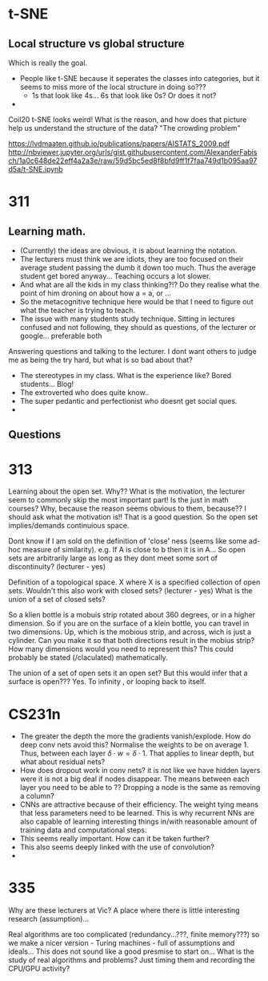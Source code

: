 # t-SNE
## Local structure vs global structure

Which is really the goal. 
* People like t-SNE because it seperates the classes into categories, but it seems to miss more of the local structure in doing so??? 
  * 1s that look like 4s... 6s that look like 0s? Or does it not?
* 

Coil20 t-SNE looks weird! What is the reason, and how does that picture help us understand the structure of the data?
"The crowding problem"

https://lvdmaaten.github.io/publications/papers/AISTATS_2009.pdf
http://nbviewer.jupyter.org/urls/gist.githubusercontent.com/AlexanderFabisch/1a0c648de22eff4a2a3e/raw/59d5bc5ed8f8bfd9ff1f7faa749d1b095aa97d5a/t-SNE.ipynb

# 311

## Learning math. 
* (Currently) the ideas are obvious, it is about learning the notation. 
 * The lecturers must think we are idiots, they are too focused on their average student passing the dumb it down too much. Thus the average student get bored anyway... Teaching occurs a lot slower.
 * And what are all the kids in my class thinking?!? Do they realise what the point of him droning on about how a = a, or ...
* So the metacognitive technique here would be that I need to figure out what the teacher is trying to teach.
* The issue with many students study technique. Sitting in lectures confused and not following, they should as questions, of the lecturer or google... preferable both

Answering questions and talking to the lecturer. I dont want others to judge me as being the try hard, but what is so bad about that?

* The stereotypes in my class. What is the experience like? Bored students... Blog!
 * The extroverted who does quite know..
 * The super pedantic and perfectionist who doesnt get social ques.
 * 

## Questions

# 313

Learning about the open set. Why?? What is the motivation, the lecturer seem to commonly skip the most important part! Is the just in math courses? Why, because the reason seems obvious to them, because?? I should ask what the motivation is!! That is a good question.
So the open set implies/demands continuious space.

Dont know if I am sold on the definition of 'close' ness (seems like some ad-hoc measure of similarity). e.g. If A is close to b then it is in A... So open sets are arbitrarily large as long as they dont meet some sort of discontinuity? (lecturer - yes)

Definition of a topological space. X where X is a specified collection of open sets. Wouldn't this also work with closed sets? (lecturer - yes)  What is the union of a set of closed sets? 

So a klien bottle is a mobuis strip rotated about 360 degrees, or in a higher dimension. So if you are on the surface of a klein bottle, you can travel in two dimensions. Up, which is the mobious strip, and across, wich is just a cylinder. Can you make it so that both directions result in the mobius strip? How many dimensions would you need to represent this? This could probably be stated (/claculated) mathematically.

The union of a set of open sets it an open set? But this would infer that a surface is open??? Yes. To infinity , or looping back to itself.


# CS231n

* The greater the depth the more the gradients vanish/explode. How do deep conv nets avoid this? Normalise the weights to be on average 1. Thus, between each layer $\delta \cdot w = \delta \cdot 1$. That applies to linear depth, but what about residual nets?
* How does dropout work in conv nets? it is not like we have hidden layers were it is not a big deal if nodes disappear. The means between each layer you need to be able to ?? Dropping a node is the same as removing a column?
* CNNs are attractive because of their efficiency. The weight tying means that less parameters need to be learned. This is why recurrent NNs are also capable of learning interesting things in/with reasonable amount of training data and computational steps.
 * This seems really important. How can it be taken further? 
 * This also seems deeply linked with the use of convolution?
 * 
 
# 335

Why are these lecturers at Vic? A place where there is little interesting research (assumption)...

Real algorithms are too complicated (redundancy...???, finite memory???) so we make a nicer version - Turing machines - full of assumptions and ideals... This does not sound like a good presmise to start on... What is the study of real algorithms and problems? Just timing them and recording the CPU/GPU activity? 
